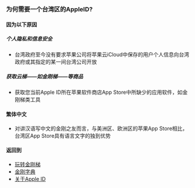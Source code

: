 ### 为何需要一个台湾区的AppleID?
#### 因为以下原因
##### 个人隐私和信息安全
- 台湾政府至今没有要求苹果公司将苹果云iCloud中保存的用户个人信息向台湾政府或其指定的某一间台湾公司开放

##### 获取云梯——如金刚梯——等商品
- 获取您当前Apple ID所在苹果软件商店App Store中所缺少的应用软件，如金刚梯类工具

#### 繁体中文
- 对讲汉语写中文的金刚之友而言，与美洲区、欧洲区的苹果App Store相比，台湾区App Store具有语言文字的独到优势

#### 返回到
- [玩转金刚梯](https://github.com/a2zitpro/web/blob/master/LadderFree/A.md)
- [金刚字典](https://github.com/a2zitpro/web/blob/master/LadderFree/kkDictionary/KKDictionary.md)
- [关于Apple ID](https://github.com/a2zitpro/web/blob/master/LadderFree/kkDictionary/kkAppLadder/iOS/AppleIDList.md)
